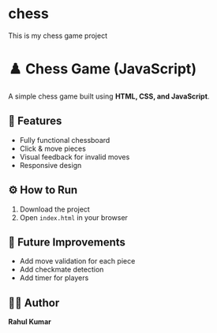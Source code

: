 # chess
This is my chess game project

# ♟️ Chess Game (JavaScript)

A simple chess game built using **HTML, CSS, and JavaScript**.

## 🚀 Features

- Fully functional chessboard
- Click & move pieces
- Visual feedback for invalid moves
- Responsive design

## ⚙️ How to Run

1. Download the project
2. Open `index.html` in your browser

## 🧠 Future Improvements

- Add move validation for each piece
- Add checkmate detection
- Add timer for players

## 👨‍💻 Author

**Rahul Kumar**

